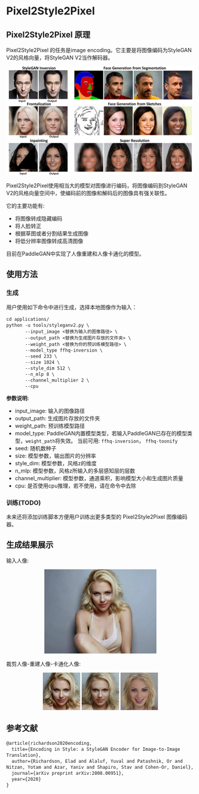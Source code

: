# Pixel2Style2Pixel

## Pixel2Style2Pixel 原理

Pixel2Style2Pixel 的任务是image encoding。它主要是将图像编码为StyleGAN V2的风格向量，将StyleGAN V2当作解码器。

<div align="center">
  <img src="../../imgs/pSp-teaser.jpg" width="500"/>
</div>

Pixel2Style2Pixel使用相当大的模型对图像进行编码，将图像编码到StyleGAN V2的风格向量空间中，使编码前的图像和解码后的图像具有强关联性。

它的主要功能有:

- 将图像转成隐藏编码
- 将人脸转正
- 根据草图或者分割结果生成图像
- 将低分辨率图像转成高清图像

目前在PaddleGAN中实现了人像重建和人像卡通化的模型。

## 使用方法

### 生成

用户使用如下命令中进行生成，选择本地图像作为输入：

```
cd applications/
python -u tools/styleganv2.py \
       --input_image <替换为输入的图像路径> \
       --output_path <替换为生成图片存放的文件夹> \
       --weight_path <替换为你的预训练模型路径> \
       --model_type ffhq-inversion \
       --seed 233 \
       --size 1024 \
       --style_dim 512 \
       --n_mlp 8 \
       --channel_multiplier 2 \
       --cpu
```

**参数说明:**
- input_image: 输入的图像路径
- output_path: 生成图片存放的文件夹
- weight_path: 预训练模型路径
- model_type: PaddleGAN内置模型类型，若输入PaddleGAN已存在的模型类型，`weight_path`将失效。
  当前可用: `ffhq-inversion`， `ffhq-toonify`
- seed: 随机数种子
- size: 模型参数，输出图片的分辨率
- style_dim: 模型参数，风格z的维度
- n_mlp: 模型参数，风格z所输入的多层感知层的层数
- channel_multiplier: 模型参数，通道乘积，影响模型大小和生成图片质量
- cpu: 是否使用cpu推理，若不使用，请在命令中去除

### 训练(TODO)

未来还将添加训练脚本方便用户训练出更多类型的 Pixel2Style2Pixel 图像编码器。


## 生成结果展示

输入人像:

<div align="center">
    <img src="../../imgs/pSp-input.png" width="300"/> 
</div>

裁剪人像-重建人像-卡通化人像:

<div align="center">
    <img src="../../imgs/pSp-input-crop.png" width="100"/>
    <img src="../../imgs/pSp-inversion.png" width="100"/>
    <img src="../../imgs/pSp-toonify.png" width="100"/> 
</div>

## 参考文献

```
@article{richardson2020encoding,
  title={Encoding in Style: a StyleGAN Encoder for Image-to-Image Translation},
  author={Richardson, Elad and Alaluf, Yuval and Patashnik, Or and Nitzan, Yotam and Azar, Yaniv and Shapiro, Stav and Cohen-Or, Daniel},
  journal={arXiv preprint arXiv:2008.00951},
  year={2020}
}

```
